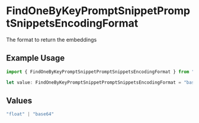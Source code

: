 # FindOneByKeyPromptSnippetPromptSnippetsEncodingFormat

The format to return the embeddings

## Example Usage

```typescript
import { FindOneByKeyPromptSnippetPromptSnippetsEncodingFormat } from "@orq-ai/node/models/operations";

let value: FindOneByKeyPromptSnippetPromptSnippetsEncodingFormat = "base64";
```

## Values

```typescript
"float" | "base64"
```